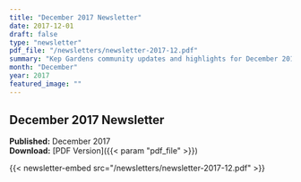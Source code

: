 ```yaml
---
title: "December 2017 Newsletter"
date: 2017-12-01
draft: false
type: "newsletter"
pdf_file: "/newsletters/newsletter-2017-12.pdf"
summary: "Kep Gardens community updates and highlights for December 2017"
month: "December"
year: 2017
featured_image: ""
---
```


## December 2017 Newsletter

**Published:** December 2017  
**Download:** [PDF Version]({{< param "pdf_file" >}})

{{< newsletter-embed src="/newsletters/newsletter-2017-12.pdf" >}}
